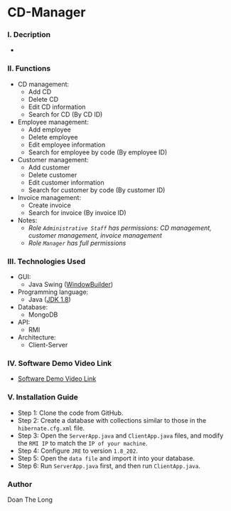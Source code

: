 # CD-Manager
### I. Decription
- 
### II. Functions
- CD management:
  - Add CD
  - Delete CD
  - Edit CD information
  - Search for CD (By CD ID)
- Employee management:
  - Add employee
  - Delete employee
  - Edit employee information
  - Search for employee by code (By employee ID)
- Customer management:
  - Add customer
  - Delete customer
  - Edit customer information
  - Search for customer by code (By customer ID)
- Invoice management:
  - Create invoice
  - Search for invoice (By invoice ID)
- Notes:
  - *Role `Administrative Staff` has permissions: CD management, customer management, invoice management*
  - *Role `Manager` has full permissions*
### III. Technologies Used
- GUI:
  - Java Swing ([WindowBuilder](https://eclipse.dev/windowbuilder/))
- Programming language:
  - Java ([JDK 1.8](https://www.oracle.com/java/technologies/javase/javase8-archive-downloads.html))
- Database:
  - MongoDB
- API:
  - RMI
- Architecture:
  - Client-Server 
### IV. Software Demo Video Link
- [Software Demo Video Link](https://github.com)
### V. Installation Guide
- Step 1: Clone the code from GitHub.
- Step 2: Create a database with collections similar to those in the `hibernate.cfg.xml` file.
- Step 3: Open the `ServerApp.java` and `ClientApp.java` files, and modify the `RMI IP` to match the `IP of your machine`.
- Step 4: Configure `JRE` to version `1.8_202`.
- Step 5: Open the `data file` and import it into your database.
- Step 6: Run `ServerApp.java` first, and then run `ClientApp.java`.
### Author
Doan The Long

